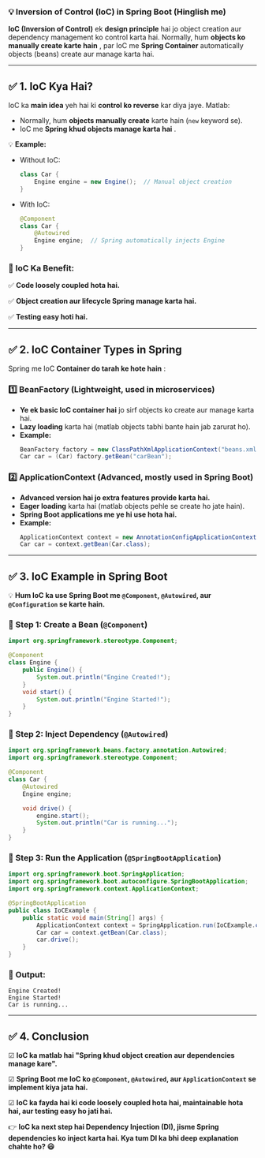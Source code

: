 ### **💡 Inversion of Control (IoC) in Spring Boot (Hinglish me)**

**IoC (Inversion of Control)** ek **design principle** hai jo object creation aur dependency management ko control karta hai. Normally, hum  **objects ko manually create karte hain** , par IoC me **Spring Container** automatically objects (beans) create aur manage karta hai.

---

## **✅ 1. IoC Kya Hai?**

IoC ka **main idea** yeh hai ki **control ko reverse** kar diya jaye. Matlab:

* Normally, hum **objects manually create** karte hain (`new` keyword se).
* IoC me  **Spring khud objects manage karta hai** .

💡 **Example:**

* Without IoC:
  ```java
  class Car {
      Engine engine = new Engine();  // Manual object creation
  }
  ```
* With IoC:
  ```java
  @Component
  class Car {
      @Autowired
      Engine engine;  // Spring automatically injects Engine
  }
  ```

### **📌 IoC Ka Benefit:**

✅ **Code loosely coupled hota hai.**

✅ **Object creation aur lifecycle Spring manage karta hai.**

✅ **Testing easy hoti hai.**

---

## **✅ 2. IoC Container Types in Spring**

Spring me IoC  **Container do tarah ke hote hain** :

### **1️⃣ BeanFactory** (Lightweight, used in microservices)

* **Ye ek basic IoC container hai** jo sirf objects ko create aur manage karta hai.
* **Lazy loading** karta hai (matlab objects tabhi bante hain jab zarurat ho).
* **Example:**
  ```java
  BeanFactory factory = new ClassPathXmlApplicationContext("beans.xml");
  Car car = (Car) factory.getBean("carBean");
  ```

### **2️⃣ ApplicationContext** (Advanced, mostly used in Spring Boot)

* **Advanced version hai jo extra features provide karta hai.**
* **Eager loading** karta hai (matlab objects pehle se create ho jate hain).
* **Spring Boot applications me ye hi use hota hai.**
* **Example:**
  ```java
  ApplicationContext context = new AnnotationConfigApplicationContext(AppConfig.class);
  Car car = context.getBean(Car.class);
  ```

---

## **✅ 3. IoC Example in Spring Boot**

💡 **Hum IoC ka use Spring Boot me `@Component`, `@Autowired`, aur `@Configuration` se karte hain.**

### **📌 Step 1: Create a Bean (`@Component`)**

```java
import org.springframework.stereotype.Component;

@Component
class Engine {
    public Engine() {
        System.out.println("Engine Created!");
    }
    void start() {
        System.out.println("Engine Started!");
    }
}
```

### **📌 Step 2: Inject Dependency (`@Autowired`)**

```java
import org.springframework.beans.factory.annotation.Autowired;
import org.springframework.stereotype.Component;

@Component
class Car {
    @Autowired
    Engine engine;

    void drive() {
        engine.start();
        System.out.println("Car is running...");
    }
}
```

### **📌 Step 3: Run the Application (`@SpringBootApplication`)**

```java
import org.springframework.boot.SpringApplication;
import org.springframework.boot.autoconfigure.SpringBootApplication;
import org.springframework.context.ApplicationContext;

@SpringBootApplication
public class IoCExample {
    public static void main(String[] args) {
        ApplicationContext context = SpringApplication.run(IoCExample.class, args);
        Car car = context.getBean(Car.class);
        car.drive();
    }
}
```

### **📌 Output:**

```
Engine Created!
Engine Started!
Car is running...
```

---

## **✅ 4. Conclusion**

☑ **IoC ka matlab hai "Spring khud object creation aur dependencies manage kare".**

☑ **Spring Boot me IoC ko `@Component`, `@Autowired`, aur `ApplicationContext` se implement kiya jata hai.**

☑ **IoC ka fayda hai ki code loosely coupled hota hai, maintainable hota hai, aur testing easy ho jati hai.**

👉 **IoC ka next step hai Dependency Injection (DI), jisme Spring dependencies ko inject karta hai. Kya tum DI ka bhi deep explanation chahte ho? 😃**
